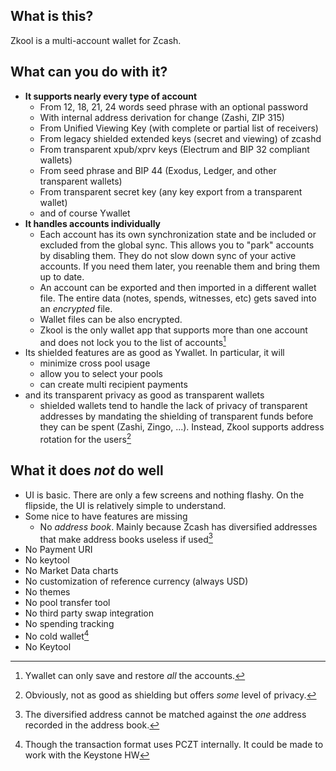 ## What is this?

Zkool is a multi-account wallet for Zcash.

## What can you do with it?

- **It supports nearly every type of account**
    - From 12, 18, 21, 24 words seed phrase with an optional password
    - With internal address derivation for change (Zashi, ZIP 315)
    - From Unified Viewing Key (with complete or partial list of receivers)
    - From legacy shielded extended keys (secret and viewing) of zcashd
    - From transparent xpub/xprv keys (Electrum and BIP 32 compliant wallets)
    - From seed phrase and BIP 44 (Exodus, Ledger, and other transparent wallets)
    - From transparent secret key (any key export from a transparent wallet)
    - and of course Ywallet
- **It handles accounts individually**
    - Each account has its own synchronization state and be included or
    excluded from the global sync. This allows you to "park" accounts
    by disabling them. They do not slow down sync of your active accounts.
    If you need them later, you reenable them and bring them up to date.
    - An account can be exported and then imported in a different wallet file.
    The entire data (notes, spends, witnesses, etc) gets saved into an
    *encrypted* file.
    - Wallet files can be also encrypted.
    - Zkool is the only wallet app that supports more than one account and
    does not lock you to the list of accounts[^1]
- Its shielded features are as good as Ywallet. In particular, it will
    - minimize cross pool usage
    - allow you to select your pools
    - can create multi recipient payments
- and its transparent privacy as good as transparent wallets
    - shielded wallets tend to handle the lack of privacy of
    transparent addresses by mandating the shielding of transparent
    funds before they can be spent (Zashi, Zingo, ...). Instead,
    Zkool supports address rotation for the users[^2]

## What it does *not* do well

- UI is basic. There are only a few screens and nothing flashy.
On the flipside, the UI is relatively simple to understand.
- Some nice to have features are missing
    - No *address book*. Mainly because Zcash has diversified addresses
    that make address books useless if used[^3]
- No Payment URI
- No keytool
- No Market Data charts
- No customization of reference currency (always USD)
- No themes
- No pool transfer tool
- No third party swap integration
- No spending tracking
- No cold wallet[^4]
- No Keytool

[^1]: Ywallet can only save and restore *all* the accounts.
[^2]: Obviously, not as good as shielding but offers *some* level
of privacy.
[^3]: The diversified address cannot be matched against the *one* address
recorded in the address book.
[^4]: Though the transaction format uses PCZT internally. It could
be made to work with the Keystone HW
